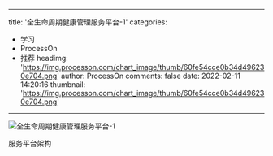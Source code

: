 
---
title: '全生命周期健康管理服务平台-1'
categories: 
 - 学习
 - ProcessOn
 - 推荐
headimg: 'https://img.processon.com/chart_image/thumb/60fe54cce0b34d496230e704.png'
author: ProcessOn
comments: false
date: 2022-02-11 14:20:16
thumbnail: 'https://img.processon.com/chart_image/thumb/60fe54cce0b34d496230e704.png'
---

<div>   
<img class="thumb" alt="全生命周期健康管理服务平台-1" src="https://img.processon.com/chart_image/thumb/60fe54cce0b34d496230e704.png" referrerpolicy="no-referrer">
<p>服务平台架构</p>  
</div>
            